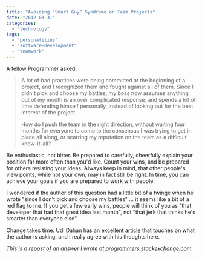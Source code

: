 ```yaml
---
title: "Avoiding “Smart Guy” Syndrome on Team Projects"
date: "2012-03-31"
categories: 
  - "technology"
tags: 
  - "personalities"
  - "software-development"
  - "teamwork"
---
```


A fellow Programmer asked:

> A lot of bad practices were being committed at the beginning of a project, and I recognized them and fought against all of them. Since I didn't pick and choose my battles, my boss now assumes anything out of my mouth is an over complicated response, and spends a lot of time defending himself personally, instead of looking out for the best interest of the project.
> 
> How do I push the team in the right direction, without waiting four months for everyone to come to the consensus I was trying to get in place all along, or scarring my reputation on the team as a difficult know-it-all?

Be enthusiastic, not bitter. Be prepared to carefully, cheerfully explain your position far more often than you'd like. Count your wins, and be prepared for others resisting your ideas. Always keep in mind, that other people's view points, while not your own, may in fact still be right. In time, you can achieve your goals if you are prepared to work with people.

I wondered if the author of this question had a little bit of a twinge when he wrote "since I don't pick and choose my battles" ... it seems like a bit of a red flag to me. If you get a few early wins, people will think of you as "that developer that had that great idea last month", not "that jerk that thinks he's smarter than everyone else".

Change takes time. Udi Dahan has an [excellent article](http://www.udidahan.com/2011/11/28/its-not-about-you/) that touches on what the author is asking, and I really agree with his thoughts here.

_This is a repost of an answer I wrote at [programmers.stackexchange.com](http://programmers.stackexchange.com/q/125838/1177)._
